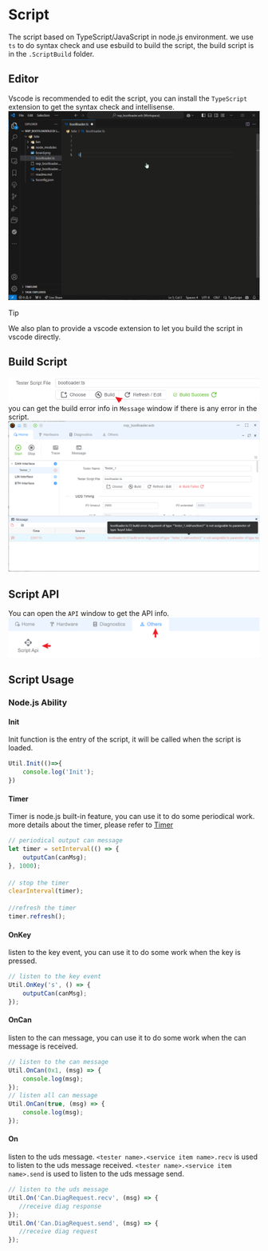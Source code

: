 # Script

The script based on TypeScript/JavaScript in node.js environment. we use `ts` to do syntax check and use esbuild to build the script, the build script is in the `.ScriptBuild` folder.

## Editor

Vscode is recommended to edit the script, you can install the `TypeScript` extension to get the syntax check and intellisense.
![alt text](script1.gif)

> [!TIP]
> We also plan to provide a vscode extension to let you build the script in vscode directly.

## Build Script
![alt text](image.png)
you can get the build error info in `Message` window if there is any error in the script.
![alt text](image-1.png)

## Script API
You can open the `API` window to get the API info.
![alt text](image-2.png)

## Script Usage

### Node.js Ability

#### Init
Init function is the entry of the script, it will be called when the script is loaded.

```typescript
Util.Init(()=>{
    console.log('Init');
})
```

#### Timer

Timer is node.js built-in feature, you can use it to do some periodical work. more details about the timer, please refer to [Timer](https://nodejs.org/api/timers.html)

```typescript
// periodical output can message
let timer = setInterval(() => {
    outputCan(canMsg);
}, 1000);

// stop the timer
clearInterval(timer);

//refresh the timer
timer.refresh();
```

#### OnKey

listen to the key event, you can use it to do some work when the key is pressed.

```typescript
// listen to the key event
Util.OnKey('s', () => {
    outputCan(canMsg);
});

```

#### OnCan

listen to the can message, you can use it to do some work when the can message is received.

```typescript
// listen to the can message
Util.OnCan(0x1, (msg) => {
    console.log(msg);
});
// listen all can message
Util.OnCan(true, (msg) => {
    console.log(msg);
});

```

#### On
listen to the uds message.
`<tester name>.<service item name>.recv` is used to listen to the uds message received.
`<tester name>.<service item name>.send` is used to listen to the uds message send.
```typescript
// listen to the uds message
Util.On('Can.DiagRequest.recv', (msg) => {
   //receive diag response
});
Util.On('Can.DiagRequest.send', (msg) => {
   //receive diag request
});


```
